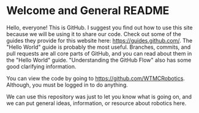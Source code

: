 # Welcome and General README

Hello, everyone! This is GitHub. I suggest you find out how to use this site because we will be using it to share our code. Check out some of the guides they provide for this website here: https://guides.github.com/. The "Hello World" guide is probably the most useful. 
Branches, commits, and pull requests are all core parts of GitHub, and you can read about them in the "Hello World" guide. "Understanding the GitHub Flow" also has some good clarifying information.
 
You can view the code by going to https://github.com/WTMCRobotics. Although, you must be logged in to do anything.

We can use this repository was just to let you know what is going on, and we can put general ideas, information, or resource about robotics here.
